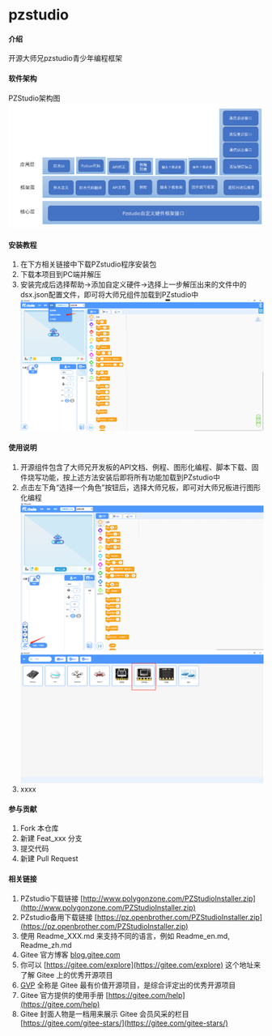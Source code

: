 # pzstudio

#### 介绍
开源大师兄pzstudio青少年编程框架

#### 软件架构
PZStudio架构图
![PZstudio大师兄开源组件架构](mpy_mod_fun_2022_5_30_v2/image.png)

#### 安装教程

1.  在下方相关链接中下载PZstudio程序安装包
2.  下载本项目到PC端并解压
3.  安装完成后选择帮助->添加自定义硬件->选择上一步解压出来的文件中的dsx.json配置文件，即可将大师兄组件加载到PZstudio中
![添加自定义硬件](images/%E6%B7%BB%E5%8A%A0%E8%87%AA%E5%AE%9A%E4%B9%89%E7%A1%AC%E4%BB%B6.png)

#### 使用说明

1.  开源组件包含了大师兄开发板的API文档、例程、图形化编程、脚本下载、固件烧写功能，按上述方法安装后即将所有功能加载到PZstudio中
2.  点击左下角“选择一个角色”按钮后，选择大师兄板，即可对大师兄板进行图形化编程
![选择角色](images/%E6%B7%BB%E5%8A%A0%E8%A7%92%E8%89%B2.png)
![添加大师兄板](images/%E9%80%89%E6%8B%A9%E5%A4%A7%E5%B8%88%E5%85%84.png)
3.  xxxx

#### 参与贡献

1.  Fork 本仓库
2.  新建 Feat_xxx 分支
3.  提交代码
4.  新建 Pull Request


#### 相关链接
1.  PZstudio下载链接 [http://www.polygonzone.com/PZStudioInstaller.zip](http://www.polygonzone.com/PZStudioInstaller.zip)
2.  PZstudio备用下载链接 [https://pz.openbrother.com/PZStudioInstaller.zip](https://pz.openbrother.com/PZStudioInstaller.zip)
3.  使用 Readme\_XXX.md 来支持不同的语言，例如 Readme\_en.md, Readme\_zh.md
4.  Gitee 官方博客 [blog.gitee.com](https://blog.gitee.com)
5.  你可以 [https://gitee.com/explore](https://gitee.com/explore) 这个地址来了解 Gitee 上的优秀开源项目
6.  [GVP](https://gitee.com/gvp) 全称是 Gitee 最有价值开源项目，是综合评定出的优秀开源项目
7.  Gitee 官方提供的使用手册 [https://gitee.com/help](https://gitee.com/help)
8.  Gitee 封面人物是一档用来展示 Gitee 会员风采的栏目 [https://gitee.com/gitee-stars/](https://gitee.com/gitee-stars/)
